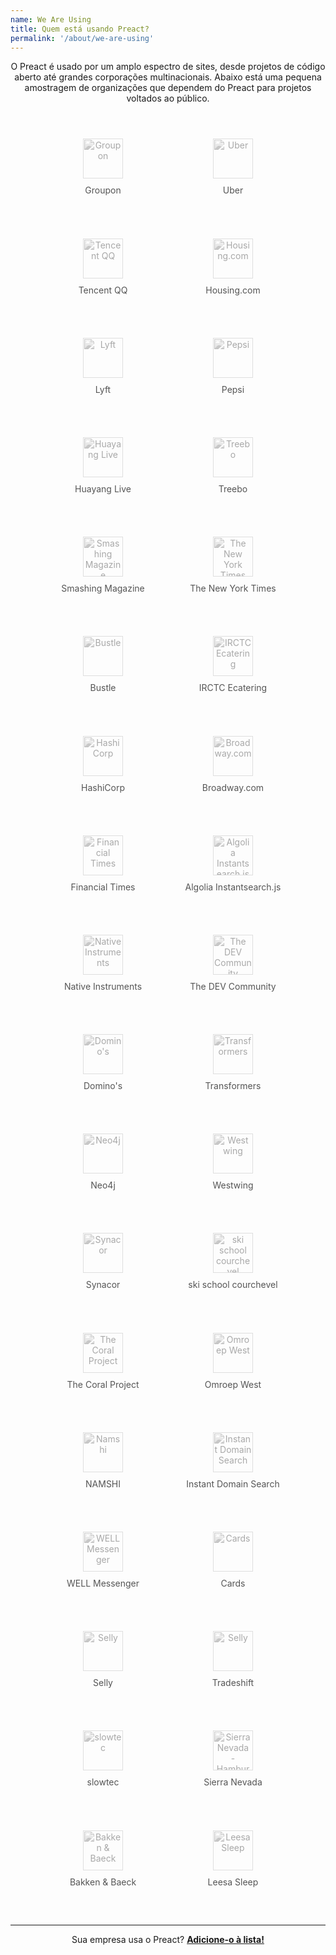 ```yaml
---
name: We Are Using
title: Quem está usando Preact?
permalink: '/about/we-are-using'
---
```


<style>
    .we-are-using {
        text-align: center;
        padding: 10px !important;
        margin: auto !important;
    }
    .we-are-using li {
        display: inline-block;
        list-style: none;
        vertical-align: top;
    }
    .we-are-using a {
        display: block;
        padding: 30px 20px;
        margin: 0 0 .3em;
        border: 2px solid rgba(0,0,0,0);
        background: rgba(0,0,0,0);
        border-radius: 3px;
        min-width: 160px;
        max-width: 200px;
        text-decoration: none;
        color: #555;
        transition: all 250ms ease;
    }
    .we-are-using a:hover {
        background-color: rgba(0,0,0,.01);
        border-color: rgba(0,0,0,.03);
    }
    .we-are-using img {
        height: 64px;
        display: block;
        margin: 0 auto 10px;
        opacity: .5;
        filter: grayscale(1);
        transition: all 250ms ease;
    }
    .we-are-using a:hover img {
        filter: none;
        opacity: 1;
    }
</style>


<p align="center">
    O Preact é usado por um amplo espectro de sites, desde projetos de código aberto até grandes corporações multinacionais.
    Abaixo está uma pequena amostragem de organizações que dependem do Preact para projetos voltados ao público.
</p>


<ul class="we-are-using">
    <li>
        <a href="//groupon.com.br" target="_blank">
            <img src="/assets/we-are-using/groupon.svg" alt="Groupon">
            Groupon
        </a>
    </li>
    <li>
        <a href="//uber.com" target="_blank">
            <img src="/assets/we-are-using/uber.png" alt="Uber">
            Uber
        </a>
    </li>
    <li>
        <a href="//im.qq.com/" target="_blank">
            <img src="/assets/we-are-using/qq.png" alt="Tencent QQ">
            Tencent QQ
        </a>
    </li>
    <li>
        <a href="//housing.com" target="_blank">
            <img src="/assets/we-are-using/housing.png" alt="Housing.com">
            Housing.com
        </a>
    </li>
    <li>
        <a href="//lyft.com" target="_blank">
            <img src="/assets/we-are-using/lyft.svg" alt="Lyft">
            Lyft
        </a>
    </li>
    <li>
        <a href="//pepsi.com/" target="_blank">
            <img src="/assets/we-are-using/pepsi.png" alt="Pepsi">
            Pepsi
        </a>
    </li>
    <li>
        <a href="//huayang.qq.com/" target="_blank">
            <img src="/assets/we-are-using/huayang.png" alt="Huayang Live">
            Huayang Live
        </a>
    </li>
    <li>
        <a href="//www.treebo.com" target="_blank">
            <img src="/assets/we-are-using/treebo.svg" alt="Treebo">
            Treebo
        </a>
    </li>
    <li>
        <a href="//next.smashingmagazine.com" target="_blank">
            <img src="/assets/we-are-using/smashingmagazine.png" alt="Smashing Magazine">
            Smashing Magazine
        </a>
    </li>
    <li>
        <a href="//nytimes.com" target="_blank">
            <img src="/assets/we-are-using/nytimes.png" alt="The New York Times">
            The New York Times
        </a>
    </li>
    <li>
        <a href="//bustle.com" target="_blank">
            <img src="/assets/we-are-using/bustle.svg" alt="Bustle">
            Bustle
        </a>
    </li>
    <li>
        <a href="//www.ecatering.irctc.co.in" target="_blank">
            <img src="/assets/we-are-using/irctc-ecatering.svg" alt="IRCTC Ecatering">
            IRCTC Ecatering
        </a>
    </li>
    <li>
        <a href="//hashicorp.com" target="_blank">
            <img src="/assets/we-are-using/hashicorp.svg" alt="HashiCorp">
            HashiCorp
        </a>
    </li>
    <li>
        <a href="//broadway.com" target="_blank">
            <img src="/assets/we-are-using/broadway.png" alt="Broadway.com">
            Broadway.com
        </a>
    </li>
    <li>
        <a href="//ft.com" target="_blank">
            <img src="/assets/we-are-using/financial-times.png" alt="Financial Times">
            Financial Times
        </a>
    </li>
    <li>
        <a href="//community.algolia.com/instantsearch.js/v2/" target="_blank">
            <img src="/assets/we-are-using/algolia.png" alt="Algolia Instantsearch.js">
            Algolia Instantsearch.js
        </a>
    </li>
    <li>
        <a href="//native-instruments.com" target="_blank">
            <img src="/assets/we-are-using/native-instruments.png" alt="Native Instruments">
            Native Instruments
        </a>
    </li>
    <li>
        <a href="//dev.to" target="_blank">
            <img src="/assets/we-are-using/thepracticaldev.png" alt="The DEV Community">
            The DEV Community
        </a>
    </li>
    <li>
        <a href="//www.dominos.com" target="_blank">
            <img src="/assets/we-are-using/dominos.svg" alt="Domino's">
            Domino's
        </a>
    </li>
    <li>
        <a href="http://www.transformersmovie.com" target="_blank">
            <img src="/assets/we-are-using/transformers.png" alt="Transformers">
            Transformers
        </a>
    </li>
    <li>
        <a href="//neo4j.com/" target="_blank">
            <img src="/assets/we-are-using/neo4j.png" alt="Neo4j">
            Neo4j
        </a>
    </li>
    <li>
        <a href="//westwing.com.br" target="_blank">
            <img src="/assets/we-are-using/westwing.png" alt="Westwing">
            Westwing
        </a>
    </li>
    <li>
        <a href="//www.synacor.com" target="_blank">
            <img src="/assets/we-are-using/synacor.png" alt="Synacor">
            Synacor
        </a>
    </li>
    <li>
        <a href="//skiscool.com/" target="_blank" title="ski school courchevel">
            <img src="/assets/we-are-using/skiscool.svg" alt="ski school courchevel">
            ski school courchevel
        </a>
    </li>
    <li>
        <a href="//coralproject.net" target="_blank">
            <img src="/assets/we-are-using/thecoralproject.png" alt="The Coral Project">
            The Coral Project
        </a>
    </li>
    <li>
        <a href="//m.omroepwest.nl" target="_blank">
            <img src="/assets/we-are-using/omroepwest.svg" alt="Omroep West">
            Omroep West
        </a>
    </li>
    <li>
        <a href="//en-ae.namshi.com" target="_blank">
            <img src="/assets/we-are-using/namshi.png" alt="Namshi">
            NAMSHI
        </a>
    </li>
    <li>
        <a href="//instantdomainsearch.com" target="_blank">
            <img src="/assets/we-are-using/instantdomainsearch.svg" alt="Instant Domain Search">
            Instant Domain Search
        </a>
    </li>
    <li>
        <a href="//wellapp.com" target="_blank">
            <img src="/assets/we-are-using/wellapp.png" alt="WELL Messenger">
            WELL Messenger
        </a>
    </li>
    <li>
        <a href="//andcards.com" target="_blank">
            <img src="/assets/we-are-using/cards.png" alt="Cards">
            Cards
        </a>
    </li>
    <li>
        <a href="//selly.gg" target="_blank">
            <img src="/assets/we-are-using/selly.png" alt="Selly">
            Selly
        </a>
    </li>
    <li>
        <a href="//tradeshift.com" target="_blank">
            <img src="/assets/we-are-using/tradeshift.png" alt="Selly">
            Tradeshift
        </a>
    </li>
    <li>
        <a href="//slowtec.de" target="_blank">
            <img src="/assets/we-are-using/slowtec.svg" alt="slowtec">
            slowtec
        </a>
    </li>
    <li>
        <a href="//sierranevada.co" target="_blank">
            <img src="/assets/we-are-using/sierranevada.svg" alt="Sierra Nevada - Hamburguesas y Malteadas">
            Sierra Nevada
        </a>
    </li>
    <li>
        <a href="//bakkenbaeck.no" target="_blank">
            <img src="/assets/we-are-using/bakkenbaeck.svg" alt="Bakken & Baeck">
            Bakken & Baeck
        </a>
    </li>
    <li>
        <a href="//leesa.com" target="_blank">
            <img src="/assets/we-are-using/leesa.svg" alt="Leesa Sleep">
            Leesa Sleep
        </a>
    </li>
</ul>

---


<p align="center">
    Sua empresa usa o Preact?
    <a href="https://github.com/developit/preact-www/blob/master/content/about/we-are-using.md" target="_blank"><strong>Adicione-o à lista!</strong></a>
</p>
